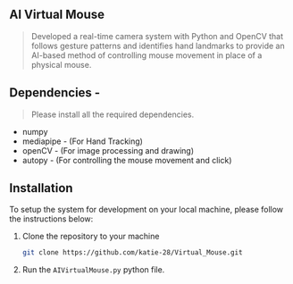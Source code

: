 ## AI Virtual Mouse

> Developed a real-time camera system with Python and OpenCV that follows gesture patterns and identifies hand landmarks to provide an AI-based method of controlling mouse movement in place of a physical mouse.

## Dependencies  -
> Please install all the required dependencies.
* numpy
* mediapipe - (For Hand Tracking)
* openCV - (For image processing and drawing)
* autopy - (For controlling the mouse movement and click)

## Installation

To setup the system for development on your local machine, please follow the instructions below:

1. Clone the repository to your machine

   ```bash
   git clone https://github.com/katie-28/Virtual_Mouse.git
   ```

2. Run the ```AIVirtualMouse.py``` python file.
   

